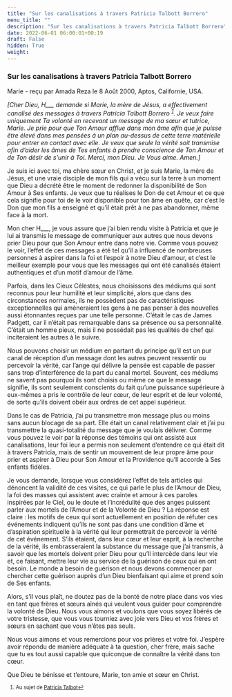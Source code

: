 ```yaml
---
title: "Sur les canalisations à travers Patricia Talbott Borrero"
menu_title: ""
description: "Sur les canalisations à travers Patricia Talbott Borrero"
date: 2022-06-01 06:00:01+00:19
draft: False
hidden: True
weight:
---
```

### Sur les canalisations à travers Patricia Talbott Borrero

Marie - reçu par Amada Reza le 8 Août 2000, Aptos, Californie, USA.

*[Cher Dieu, H___ demande si Marie, la mère de Jésus, a effectivement canalisé des messages à travers Patricia Talbott Borrero <sup id="a1">[1](#f1)</sup>. Je veux faire uniquement Ta volonté en recevant un message de ma sœur et tutrice, Marie. Je prie pour que Ton Amour afflue dans mon âme afin que je puisse être élevé dans mes pensées à un plan au-dessus de cette terre matérielle pour entrer en contact avec elle. Je veux que seule la vérité soit transmise afin d’aider les âmes de Tes enfants à prendre conscience de Ton Amour et de Ton désir de s’unir à Toi. Merci, mon Dieu. Je Vous aime. Amen.]*

Je suis ici avec toi, ma chère sœur en Christ, et je suis Marie, la mère de Jésus, et une vraie disciple de mon fils qui a vécu sur la terre à un moment que Dieu a décrété être le moment de redonner la disponibilité de Son Amour à Ses enfants. Je veux que tu réalises le Don de cet Amour et ce que cela signifie pour toi de le voir disponible pour ton âme en quête, car c’est le Don que mon fils a enseigné et qu’il était prêt à ne pas abandonner, même face à la mort.

Mon cher H___, je vous assure que j’ai bien rendu visite à Patricia et que je lui ai transmis le message de communiquer aux autres que nous devons prier Dieu pour que Son Amour entre dans notre vie. Comme vous pouvez le voir, l’effet de ces messages a été tel qu’il a influencé de nombreuses personnes à aspirer dans la foi et l’espoir à notre Dieu d’amour, et c’est le meilleur exemple pour vous que les messages qui ont été canalisés étaient authentiques et d’un motif d’amour de l’âme.

Parfois, dans les Cieux Célestes, nous choisissons des médiums qui sont reconnus pour leur humilité et leur simplicité, alors que dans des circonstances normales, ils ne possèdent pas de caractéristiques exceptionnelles qui amèneraient les gens à ne pas penser à des nouvelles aussi étonnantes reçues par une telle personne. C’était le cas de James Padgett, car il n’était pas remarquable dans sa présence ou sa personnalité. C’était un homme pieux, mais il ne possédait pas les qualités de chef qui inciteraient les autres à le suivre.

Nous pouvons choisir un médium en partant du principe qu’il est un pur canal de réception d’un message dont les autres peuvent ressentir ou percevoir la vérité, car l’ange qui délivre la pensée est capable de passer sans trop d’interférence de la part du canal mortel. Souvent, ces médiums ne savent pas pourquoi ils sont choisis ou même ce que le message signifie, ils sont seulement conscients du fait qu’une puissance supérieure à eux-mêmes a pris le contrôle de leur cœur, de leur esprit et de leur volonté, de sorte qu’ils doivent obéir aux ordres de cet appel supérieur.

Dans le cas de Patricia, j’ai pu transmettre mon message plus ou moins sans aucun blocage de sa part. Elle était un canal relativement clair et j’ai pu transmettre la quasi-totalité du message que je voulais délivrer. Comme vous pouvez le voir par la réponse des témoins qui ont assisté aux canalisations, leur foi leur a permis non seulement d’entendre ce qui était dit à travers Patricia, mais de sentir un mouvement de leur propre âme pour prier et aspirer à Dieu pour Son Amour et la Providence qu’Il accorde à Ses enfants fidèles.

Je vous demande, lorsque vous considérez l’effet de tels articles qui dénoncent la validité de ces visites, ce qui parle le plus de l’Amour de Dieu, la foi des masses qui assistent avec crainte et amour à ces paroles inspirées par le Ciel, ou le doute et l’incrédulité que des anges puissent parler aux mortels de l’Amour et de la Volonté de Dieu ? La réponse est claire : les motifs de ceux qui sont actuellement en position de réfuter ces événements indiquent qu’ils ne sont pas dans une condition d’âme et d’aspiration spirituelle à la vérité qui leur permettrait de percevoir la vérité de cet événement. S’ils étaient, dans leur cœur et leur esprit, à la recherche de la vérité, ils embrasseraient la substance du message que j’ai transmis, à savoir que les mortels doivent prier Dieu pour qu’Il intercède dans leur vie et, ce faisant, mettre leur vie au service de la guérison de ceux qui en ont besoin. Le monde a besoin de guérison et nous devons commencer par chercher cette guérison auprès d’un Dieu bienfaisant qui aime et prend soin de Ses enfants.

Alors, s’il vous plaît, ne doutez pas de la bonté de notre place dans vos vies en tant que frères et sœurs aînés qui veulent vous guider pour comprendre la volonté de Dieu. Nous vous aimons et voulons que vous soyez libérés de votre tristesse, que vous vous tourniez avec joie vers Dieu et vos frères et sœurs en sachant que vous n’êtes pas seuls.

Nous vous aimons et vous remercions pour vos prières et votre foi. J’espère avoir répondu de manière adéquate à ta question, cher frère, mais sache que tu es tout aussi capable que quiconque de connaître la vérité dans ton cœur.

Que Dieu te bénisse et t’entoure, Marie, ton amie et sœur en Christ.
<small>

1. <large id="f1"> Au sujet de [Patricia Talbot](https://www-piercedhearts-org.translate.goog/hearts_jesus_mary/apparitions/guardian_faith.html?_x_tr_sl=en&_x_tr_tl=fr&_x_tr_hl=fr&_x_tr_pto=sc)[↩](#a1)
